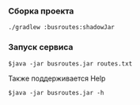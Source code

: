 ### Сборка проекта

```
./gradlew :busroutes:shadowJar
```

### Запуск сервиса

```
$java -jar busroutes.jar routes.txt
```

Также поддерживается Help
```
$java -jar busroutes.jar -h

```